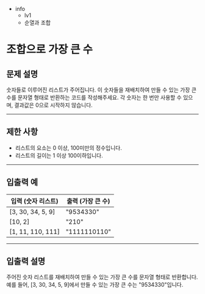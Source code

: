 - info
    - lv1
    - 순열과 조합

# 조합으로 가장 큰 수
## 문제 설명
숫자들로 이루어진 리스트가 주어집니다. 이 숫자들을 재배치하여 만들 수 있는 가장 큰 수를 문자열 형태로 반환하는 코드를 작성해주세요. 각 숫자는 한 번만 사용할 수 있으며, 결과값은 0으로 시작하지 않습니다.

---

## 제한 사항

- 리스트의 요소는 0 이상, 100미만의 정수입니다.
- 리스트의 길이는 1 이상 100이하입니다.

---

## 입출력 예

| 입력 (숫자 리스트) | 출력 (가장 큰 수) |
| ------------------ | ---------------- |
| [3, 30, 34, 5, 9] | "9534330" |
| [10, 2] | "210" |
| [1, 11, 110, 111] | "1111110110" |

---

## 입출력 설명
주어진 숫자 리스트를 재배치하여 만들 수 있는 가장 큰 수를 문자열 형태로 반환합니다. 예를 들어, [3, 30, 34, 5, 9]에서 만들 수 있는 가장 큰 수는 "9534330"입니다.
